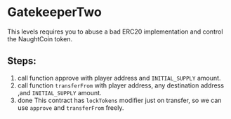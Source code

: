 # GatekeeperTwo
This levels requires you to abuse a bad ERC20 implementation and control the NaughtCoin token.
## Steps:
1. call function approve with player address and  `INITIAL_SUPPLY` amount.
2. call function `transferFrom` with player address, any destination address ,and `INITIAL_SUPPLY` amount.
3. done
This contract has `lockTokens` modifier just on transfer, so we can use `approve` and `transferFrom` freely. 
